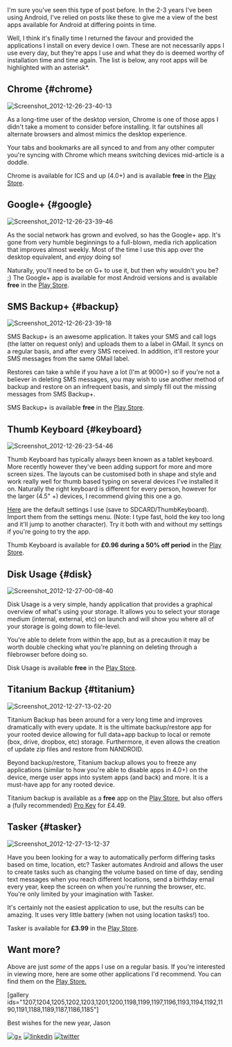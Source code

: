 <!---
title: "My Top Android Apps 12/12"
date: "2012-12-27"
categories:
  - "mobile"
  - "reviews"
tags:
  - "android"
  - "android-apps"
  - "applications"
  - "apps"
  - "google"
  - "play-store"
--->

I'm sure you've seen this type of post before. In the 2-3 years I've been using Android, I've relied on posts like these to give me a view of the best apps available for Android at differing points in time.

Well, I think it's finally time I returned the favour and provided the applications I install on every device I own. These are not necessarily apps I use every day, but they're apps I use and what they do is deemed worthy of installation time and time again. The list is below, any root apps will be highlighted with an asterisk\*.

## Chrome {#chrome}

![Screenshot_2012-12-26-23-40-13](/wp-content/uploads/2012/12/Screenshot_2012-12-26-23-40-13.png)

As a long-time user of the desktop version, Chrome is one of those apps I didn't take a moment to consider before installing. It far outshines all alternate browsers and almost mimics the desktop experience.

Your tabs and bookmarks are all synced to and from any other computer you're syncing with Chrome which means switching devices mid-article is a doddle.

Chrome is available for ICS and up (4.0+) and is available **free** in the [Play Store](https://play.google.com/store/apps/details?id=com.android.chrome&feature=search_result#?t=W251bGwsMSwxLDEsImNvbS5hbmRyb2lkLmNocm9tZSJd).

## Google+ {#google}

![Screenshot_2012-12-26-23-39-46](/wp-content/uploads/2012/12/Screenshot_2012-12-26-23-39-46.png)

As the social network has grown and evolved, so has the Google+ app. It's gone from very humble beginnings to a full-blown, media rich application that improves almost weekly. Most of the time I use this app over the desktop equivalent, and _enjoy_ doing so!

Naturally, you'll need to be on G+ to use it, but then why wouldn't you be? ;) The Google+ app is available for most Android versions and is available **free** in the [Play Store](https://play.google.com/store/apps/details?id=com.google.android.apps.plus&feature=search_result#?t=W251bGwsMSwxLDEsImNvbS5nb29nbGUuYW5kcm9pZC5hcHBzLnBsdXMiXQ..).

## SMS Backup+ {#backup}

![Screenshot_2012-12-26-23-39-18](/wp-content/uploads/2012/12/Screenshot_2012-12-26-23-39-18.png)

SMS Backup+ is an awesome application. It takes your SMS and call logs (the latter on request only) and uploads them to a label in GMail. It syncs on a regular basis, and after every SMS received. In addition, it'll restore your SMS messages from the same GMail label.

Restores can take a while if you have a lot (I'm at 9000+) so if you're not a believer in deleting SMS messages, you may wish to use another method of backup and restore on an infrequent basis, and simply fill out the missing messages from SMS Backup+.

SMS Backup+ is available **free** in the [Play Store](https://play.google.com/store/apps/details?id=com.zegoggles.smssync&feature=search_result#?t=W251bGwsMSwxLDEsImNvbS56ZWdvZ2dsZXMuc21zc3luYyJd).

## Thumb Keyboard {#keyboard}

![Screenshot_2012-12-26-23-54-46](/wp-content/uploads/2012/12/Screenshot_2012-12-26-23-54-46.png)

Thumb Keyboard has typically always been known as a tablet keyboard. More recently however they've been adding support for more and more screen sizes. The layouts can be customised both in shape and style and work really well for thumb based typing on several devices I've installed it on. Naturally the right keyboard is different for every person, however for the larger (4.5" +) devices, I recommend giving this one a go.

[Here](/download/tkb_settings.xml) are the default settings I use (save to SDCARD/ThumbKeyboard). Import them from the settings menu. (Note: I type fast, hold the key too long and it'll jump to another character). Try it both with and without my settings if you're going to try the app.

Thumb Keyboard is available for **£0.96 during a 50% off period** in the [Play Store](https://play.google.com/store/apps/details?id=com.beansoft.keyboardplus&feature=search_result#?t=W251bGwsMSwxLDEsImNvbS5iZWFuc29mdC5rZXlib2FyZHBsdXMiXQ..).

## Disk Usage {#disk}

![Screenshot_2012-12-27-00-08-40](/wp-content/uploads/2012/12/Screenshot_2012-12-27-00-08-40.png)

Disk Usage is a very simple, handy application that provides a graphical overview of what's using your storage. It allows you to select your storage medium (internal, external, etc) on launch and will show you where all of your storage is going down to file-level.

You're able to delete from within the app, but as a precaution it may be worth double checking what you're planning on deleting through a filebrowser before doing so.

Disk Usage is available **free** in the [Play Store](https://play.google.com/store/apps/details?id=com.google.android.diskusage&feature=search_result#?t=W251bGwsMSwxLDEsImNvbS5nb29nbGUuYW5kcm9pZC5kaXNrdXNhZ2UiXQ..).

## Titanium Backup {#titanium}

![Screenshot_2012-12-27-13-02-20](/wp-content/uploads/2012/12/Screenshot_2012-12-27-13-02-20.png)

Titanium Backup has been around for a very long time and improves dramatically with every update. It is the ultimate backup/restore app for your rooted device allowing for full data+app backup to local or remote (box, drive, dropbox, etc) storage. Furthermore, it even allows the creation of update zip files and restore from NANDROID.

Beyond backup/restore, Titanium backup allows you to freeze any applications (similar to how you're able to disable apps in 4.0+) on the device, merge user apps into system apps (and back) and more. It is a must-have app for any rooted device.

Titanium backup is available as a **free** app on the [Play Store](https://play.google.com/store/apps/details?id=com.keramidas.TitaniumBackup&feature=nav_result), but also offers a (fully recommended) [Pro Key](https://play.google.com/store/apps/details?id=com.keramidas.TitaniumBackupPro&feature=nav_other) for £4.49.

## Tasker {#tasker}

![Screenshot_2012-12-27-13-12-37](/wp-content/uploads/2012/12/Screenshot_2012-12-27-13-12-37.png)

Have you been looking for a way to automatically perform differing tasks based on time, location, etc? Tasker automates Android and allows the user to create tasks such as changing the volume based on time of day, sending text messages when you reach different locations, send a birthday email every year, keep the screen on when you're running the browser, etc. You're only limited by your imagination with Tasker.

It's certainly not the easiest application to use, but the results can be amazing. It uses very little battery (when not using location tasks!) too.

Tasker is available for **£3.99** in the [Play Store](https://play.google.com/store/apps/details?id=net.dinglisch.android.taskerm&feature=nav_result).

## Want more?

Above are just _some_ of the apps I use on a regular basis. If you're interested in viewing more, here are some other applications I'd recommend. You can find them on the [Play Store.](http://play.google.com)

\[gallery ids="1207,1204,1205,1202,1203,1201,1200,1198,1199,1197,1196,1193,1194,1192,1190,1191,1188,1189,1187,1186,1185"\]

Best wishes for the new year, Jason

[![g+](/wp-content/uploads/2012/12/g+-150x150.png)](https://linkedin.com/in/jasonbayton) [![linkedin](/wp-content/uploads/2012/12/linkedin-150x150.png)](https://linkedin.com/in/jasonbayton) [![twitter](/wp-content/uploads/2012/12/twitter-150x150.png)](http://twitter.com/jasonbayton)
